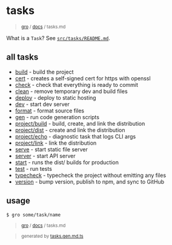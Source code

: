 # tasks

> <sub>[gro](/../..) / [docs](./) / tasks.md</sub>

What is a `Task`? See [`src/tasks/README.md`](../task).

## all tasks

- [build](../build.task.ts) - build the project
- [cert](../cert.task.ts) - creates a self-signed cert for https with openssl
- [check](../check.task.ts) - check that everything is ready to commit
- [clean](../clean.task.ts) - remove temporary dev and build files
- [deploy](../deploy.task.ts) - deploy to static hosting
- [dev](../dev.task.ts) - start dev server
- [format](../format.task.ts) - format source files
- [gen](../gen.task.ts) - run code generation scripts
- [project/build](../project/build.task.ts) - build, create, and link the distribution
- [project/dist](../project/dist.task.ts) - create and link the distribution
- [project/echo](../project/echo.task.ts) - diagnostic task that logs CLI args
- [project/link](../project/link.task.ts) - link the distribution
- [serve](../serve.task.ts) - start static file server
- [server](../server.task.ts) - start API server
- [start](../start.task.ts) - runs the dist/ builds for production
- [test](../test.task.ts) - run tests
- [typecheck](../typecheck.task.ts) - typecheck the project without emitting any files
- [version](../version.task.ts) - bump version, publish to npm, and sync to GitHub

## usage

```bash
$ gro some/task/name
```

> <sub>[gro](/../..) / [docs](./) / tasks.md</sub>

> <sub>generated by [tasks.gen.md.ts](tasks.gen.md.ts)</sub>
